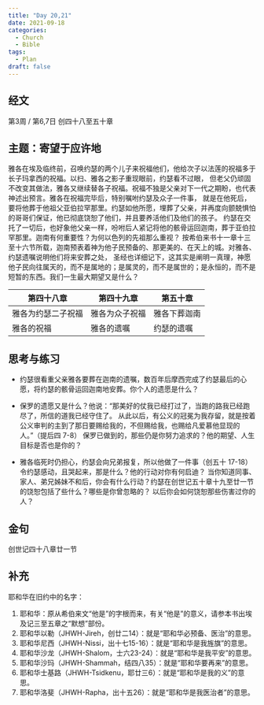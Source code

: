 ```yaml
---
title: "Day 20,21"
date: 2021-09-18
categories:
  - Church
  - Bible
tags:
  - Plan
draft: false
---
```


## 经文
第3周 / 第6,7日 创四十八至五十章

## 主题：寄望于应许地
雅各在埃及临终前，召唤约瑟的两个儿子来祝福他们，他给次子以法莲的祝福多于长子玛拿西的祝福。以扫、雅各之影子重现眼前，约瑟看不过眼，
但老父仍顽固不改变其做法，雅各又继续替各子祝福。祝福不独是父亲对下一代之期盼，也代表神述出预言。雅各在祝福完毕后，特别嘱咐约瑟及众子一件事，
就是在他死后，要将他葬于他祖父亚伯拉罕那里。约瑟如他所愿，埋葬了父亲，并再度向颤兢惧怕的哥哥们保证，他已彻底饶恕了他们，并且要养活他们及他们的孩子。
约瑟在交托了一切后，也好象他父亲一样，吩咐后人紧记将他的骸骨运回迦南，葬于亚伯拉罕那里。迦南有何重要性？为何以色列的先祖那么重视？
按希伯来书十一章十三至十六节所载，迦南预表着神为他子民预备的、那更美的、在天上的城。对雅各、约瑟遗嘱说明他们将来安葬之处，
圣经也详细记下，这其实是阐明一真理，神愿他子民向往属天的，而不是属地的；是属灵的，而不是属世的；是永恒的，而不是短暂的东西。我们一生最大期望又是什么？

| 第四十八章     | 第四十九章   | 第五十章   |
| --------- | ------- | ------ |
| 雅各为约瑟二子祝福 | 雅各为众子祝福 | 雅各下葬迦南 |
| 雅各的祝福     | 雅各的遗嘱   | 约瑟的遗嘱  |

## 思考与练习
* 约瑟很看重父亲雅各要葬在迦南的遗嘱，数百年后摩西完成了约瑟最后的心愿，将约瑟的骸骨运回迦南地安葬。你个人的遗愿是什么？

* 保罗的遗愿又是什么？他说：“那美好的仗我已经打过了，当跑的路我已经跑尽了，所信的道我已经守住了。
从此以后，有公义的冠冕为我存留，就是按着公义审判的主到了那日要赐给我的，不但赐给我，也赐给凡爱慕他显现的人。”（提后四  7-8）
保罗已做到的，那些仍是你努力追求的？他的期望、人生目标是否也是你的？

* 雅各临死时仍担心，约瑟会向兄弟报复，所以他做了一件事（创五十  17-18）令约瑟感动，且哭起来，那是什么？他的行动对你有何启迪？
当你知道同事、家人、弟兄姊妹不和后，你会有什么行动？约瑟在创世记五十章十九至廿一节的饶恕包括了些什么？哪些是你曾忽略的？
以后你会如何饶恕那些伤害过你的人？

## 金句
创世记四十八章廿一节

## 补充
耶和华在旧约中的名字：
1. 耶和华：原从希伯来文“他是”的字根而来，有关“他是”的意义，请参本书出埃及记三至五章之“默想”部份。
2. 耶和华以勒（JHWH-Jireh，创廿二14）：就是“耶和华必预备、医治”的意思。
3. 耶和华尼西（JHWH-Nissi，出十七15-16）：就是“耶和华是我旌旗”的意思。
4. 耶和华沙龙（JHWH-Shalom，士六23-24）：就是“耶和华是我平安”的意思。
5. 耶和华沙玛（JHWH-Shammah，结四八35）：就是“耶和华要再来”的意思。
6. 耶和华士基路（JHWH-Tsidkenu，耶廿三6）：就是“耶和华是我的义”的意思。
7. 耶和华洛斐（JHWH-Rapha，出十五26）：就是“耶和华是我医治者”的意思。

